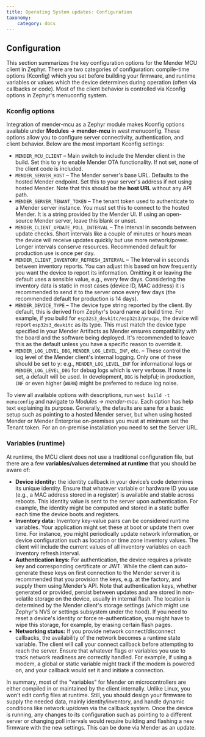 ```yaml
---
title: Operating System updates: Configuration
taxonomy:
    category: docs
---
```


## Configuration

This section summarizes the key configuration options for the Mender MCU client in Zephyr. There are two categories of configuration: compile-time options (Kconfig) which you set before building your firmware, and runtime variables or values which the device determines during operation (often via callbacks or code). Most of the client behavior is controlled via Kconfig options in Zephyr's menuconfig system.

### Kconfig options

Integration of mender-mcu as a Zephyr module makes Kconfig options available under **Modules → mender-mcu** in west menuconfig. These options allow you to configure server connectivity, authentication, and client behavior. Below are the most important Kconfig settings:

* `MENDER_MCU_CLIENT` – Main switch to include the Mender client in the build. Set this to y to enable Mender OTA functionality. If not set, none of the client code is included.
* `MENDER_SERVER_HOST` – The Mender server's base URL. Defaults to the hosted Mender endpoint. Set this to your server's address if not using hosted Mender. Note that this should be the **host URL** without any API path.
* `MENDER_SERVER_TENANT_TOKEN` – The tenant token used to authenticate to a Mender server instance. You must set this to connect to the hosted Mender. It is a string provided by the Mender UI. If using an open-source Mender server, leave this blank or unset.
* `MENDER_CLIENT_UPDATE_POLL_INTERVAL` – The interval in seconds between update checks​. Short intervals like a couple of minutes or hours mean the device will receive updates quickly but use more network/power. Longer intervals conserve resources. Recommended default for production use is once per day.
* `MENDER_CLIENT_INVENTORY_REFRESH_INTERVAL` – The Interval in seconds between inventory reports​. You can adjust this based on how frequently you want the device to report its information. Omitting it or leaving the default uses a sensible value, e.g., every few days. Considering the inventory data is static in most cases (device ID, MAC address) it is recommended to send it to the server once every few days (the recommended default for production is 14 days).
* `MENDER_DEVICE_TYPE` – The device type string reported by the client. By default, this is derived from Zephyr's board name at build time​. For example, if you build for `esp32s3_devkitc/esp32s3/procpu`, the device will report `esp32s3_devkitc` as its type. This must match the device type specified in your Mender Artifacts as Mender ensures compatibility with the board and the software being deployed. It's recommended to leave this as the default unless you have a specific reason to override it.
* `MENDER_LOG_LEVEL_DBG`, `MENDER_LOG_LEVEL_INF`, etc. – These control the log level of the Mender client's internal logging. Only one of these should be set to y: e.g., `MENDER_LOG_LEVEL_INF` for informational logs or `MENDER_LOG_LEVEL_DBG` for debug logs which is very verbose. If none is set, a default will be used. In development, `DBG` is helpful; in production, `INF` or even higher (`WARN`) might be preferred to reduce log noise​.


To view all available options with descriptions, run `west build -t menuconfig` and navigate to *Modules → mender-mcu*. Each option has help text explaining its purpose. Generally, the defaults are sane for a basic setup such as pointing to a hosted Mender server, but when using hosted Mender or Mender Enterprise on-premises you must at minimum set the Tenant token. For an on-premise installation you need to set the Server URL.

### Variables (runtime)

At runtime, the MCU client does not use a traditional configuration file, but there are a few **variables/values determined at runtime** that you should be aware of:
* **Device identity:** the identity callback in your device’s code determines its unique identity. Ensure that whatever variable or hardware ID you use (e.g., a MAC address stored in a register) is available and stable across reboots. This identity value is sent to the server upon authentication. For example, the identity might be computed and stored in a static buffer each time the device boots and registers.
* **Inventory data:** Inventory key-value pairs can be considered runtime variables. Your application might set these at boot or update them over time. For instance, you might periodically update network information, or device configuration such as location or time zone inventory values. The client will include the current values of all inventory variables on each inventory refresh interval.
* **Authentication keys:** For authentication, the device requires a private key and corresponding certificate or JWT. While the client can auto-generate these keys on first connection to the Mender server it is recommended that you provision the keys, e.g. at the factory, and supply them using Mender’s API. Note that authentication keys, whether generated or provided, persist between updates and are stored in non-volatile storage on the device, usually in internal flash. The location is determined by the Mender client's storage settings (which might use Zephyr's NVS or settings subsystem under the hood). If you need to reset a device's identity or force re-authentication, you might have to wipe this storage, for example, by erasing certain flash pages.
* **Networking status:** If you provide network connect/disconnect callbacks, the availability of the network becomes a runtime state variable. The client will call your connect callback before attempting to reach the server. Ensure that whatever flags or variables you use to track network readiness are correctly handled. For example, if using a modem, a global or static variable might track if the modem is powered on, and your callback would set it and initiate a connection.

In summary, most of the "variables" for Mender on microcontrollers are either compiled in or maintained by the client internally. Unlike Linux, you won't edit config files at runtime. Still, you should design your firmware to supply the needed data, mainly identity/inventory, and handle dynamic conditions like network up/down via the callback system. Once the device is running, any changes to its configuration such as pointing to a different server or changing poll intervals would require building and flashing a new firmware with the new settings. This can be done via Mender as an update.
